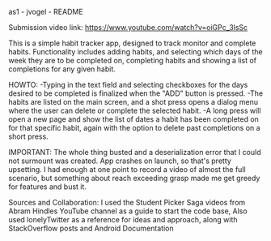 as1 - jvogel - README

Submission video link: https://www.youtube.com/watch?v=oiGPc_3lsSc

This is a simple habit tracker app, designed to track monitor and complete habits. Functionality includes adding habits, and selecting which days of the week they are to be completed on, completing habits and showing a list of completions for any given habit.

HOWTO: 
-Typing in the text field and selecting checkboxes for the days desired to be completed is finalized when the "ADD" button is pressed. 
-The habits are listed on the main screen, and a shot press opens a dialog menu where the user can delete or complete the selected habit. 
-A long press will open a new page and show the list of dates a habit has been completed on for that specific habit, again with the option to delete past completions on a short press.

IMPORTANT: The whole thing busted and a deserialization error that I could not surmount was created. App crashes on launch, so that's pretty upsetting. 
I had enough at one point to record a video of almost the full scenario, but something about reach exceeding grasp made 
me get greedy for features and bust it.

Sources and Collaboration: I used the Student Picker Saga videos from Abram Hindles YouTube channel as a guide to start the code base,
Also used lonelyTwitter as a reference for ideas and approach, along with StackOverflow posts and Android Documentation
